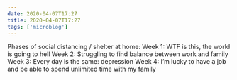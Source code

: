 ```yaml
---
date: 2020-04-07T17:27
title: 2020-04-07T17:27
tags: ['microblog']
---
```


Phases of social distancing / shelter at home:
Week 1: WTF is this, the world is going to hell
Week 2: Struggling to find balance between work and family
Week 3: Every day is the same: depression
Week 4: I’m lucky to have a job and be able to spend unlimited time with my family
